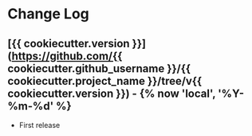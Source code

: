 # Change Log

## [{{ cookiecutter.version }}](https://github.com/{{ cookiecutter.github_username }}/{{ cookiecutter.project_name }}/tree/v{{ cookiecutter.version }}) - {% now 'local', '%Y-%m-%d' %}

-   First release
